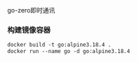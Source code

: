 go-zero即时通讯

### 构建镜像容器
```dockerfile
docker build -t go:alpine3.18.4 .
docker run --name go -d go:alpine3.18.4
```
